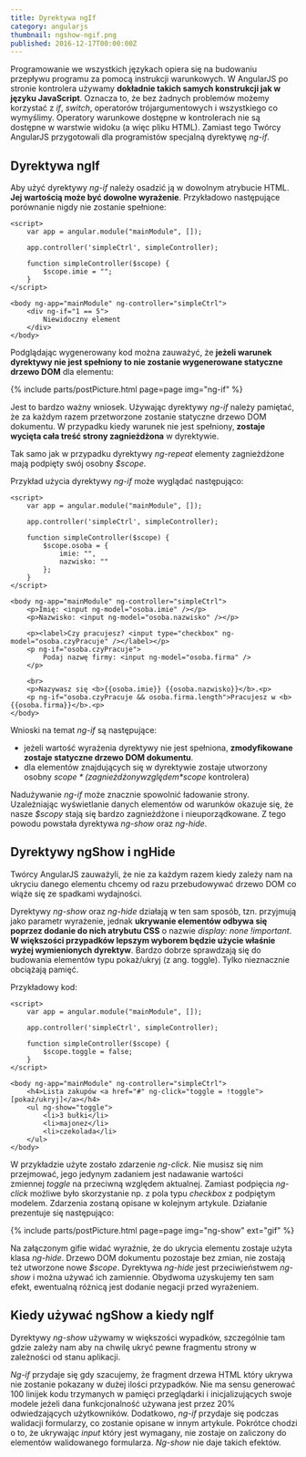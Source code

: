 ```yaml
---
title: Dyrektywa ngIf
category: angularjs
thumbnail: ngshow-ngif.png
published: 2016-12-17T00:00:00Z
---
```

Programowanie we wszystkich językach opiera się na budowaniu przepływu programu za pomocą instrukcji warunkowych. W AngularJS po stronie kontrolera używamy **dokładnie takich samych konstrukcji jak w języku JavaScript**. Oznacza to, że bez żadnych problemów możemy korzystać z *if*, *switch*, operatorów trójargumentowych i wszystkiego co wymyślimy. Operatory warunkowe dostępne w kontrolerach nie są dostępne w warstwie widoku (a więc pliku HTML). Zamiast tego Twórcy AngularJS przygotowali dla programistów specjalną dyrektywę *ng-if*.

<!--more-->

## Dyrektywa ngIf

Aby użyć dyrektywy *ng-if* należy osadzić ją w dowolnym atrybucie HTML. **Jej wartością może być dowolne wyrażenie**. Przykładowo następujące porównanie nigdy nie zostanie spełnione:

	<script>
	    var app = angular.module("mainModule", []);
	    
	    app.controller('simpleCtrl', simpleController);
	    
	    function simpleController($scope) {
	        $scope.imie = "";
	    }
	</script>
	
	<body ng-app="mainModule" ng-controller="simpleCtrl">
	    <div ng-if="1 == 5">
	        Niewidoczny element
	    </div>
	</body>

Podglądając wygenerowany kod można zauważyć, że **jeżeli warunek dyrektywy nie jest spełniony to nie zostanie wygenerowane statyczne drzewo DOM** dla elementu:

{% include parts/postPicture.html page=page img="ng-if" %}

Jest to bardzo ważny wniosek. Używając dyrektywy *ng-if* należy pamiętać, że za każdym razem przetworzone zostanie statyczne drzewo DOM dokumentu. W przypadku kiedy warunek nie jest spełniony, **zostaje wycięta cała treść strony zagnieżdżona** w dyrektywie.

Tak samo jak w przypadku dyrektywy *ng-repeat* elementy zagnieżdżone mają podpięty swój osobny *$scope*.

Przykład użycia dyrektywy *ng-if* może wyglądać następująco:

	<script>
	    var app = angular.module("mainModule", []);
	    
	    app.controller('simpleCtrl', simpleController);
	    
	    function simpleController($scope) {
	        $scope.osoba = {
	            imie: "",
	            nazwisko: ""
	        };
	    }
	</script>
	
	<body ng-app="mainModule" ng-controller="simpleCtrl">
	    <p>Imię: <input ng-model="osoba.imie" /></p>
	    <p>Nazwisko: <input ng-model="osoba.nazwisko" /></p>
	    
	    <p><label>Czy pracujesz? <input type="checkbox" ng-model="osoba.czyPracuje" /></label></p>
	    <p ng-if="osoba.czyPracuje">
	        Podaj nazwę firmy: <input ng-model="osoba.firma" />
	    </p>
	    
	    <br>
	    <p>Nazywasz się <b>{{osoba.imie}} {{osoba.nazwisko}}</b>.<p>
	    <p ng-if="osoba.czyPracuje && osoba.firma.length">Pracujesz w <b>{{osoba.firma}}</b>.<p>
	</body>

Wnioski na temat *ng-if* są następujące:

- jeżeli wartość wyrażenia dyrektywy nie jest spełniona, **zmodyfikowane zostaje statyczne drzewo DOM dokumentu**.
- dla elementów znajdujących się w dyrektywie zostaje utworzony osobny *$scope* (zagnieżdżony względem *$scope* kontrolera)

Nadużywanie *ng-if* może znacznie spowolnić ładowanie strony. Uzależniając wyświetlanie danych elementów od warunków okazuje się, że nasze *$scopy* stają się bardzo zagnieżdżone i nieuporządkowane. Z tego powodu powstała dyrektywa *ng-show* oraz *ng-hide*.

## Dyrektywy ngShow i ngHide

Twórcy AngularJS zauważyli, że nie za każdym razem kiedy zależy nam na ukryciu danego elementu chcemy od razu przebudowywać drzewo DOM co wiąże się ze spadkami wydajności.

Dyrektywy *ng-show* oraz *ng-hide* działają w ten sam sposób, tzn. przyjmują jako parametr wyrażenie, jednak **ukrywanie elementów odbywa się poprzez dodanie do nich atrybutu CSS** o nazwie *display: none !important*. **W większości przypadków lepszym wyborem będzie użycie właśnie wyżej wymienionych dyrektyw**. Bardzo dobrze sprawdzają się do budowania elementów typu pokaż/ukryj (z ang. toggle). Tylko nieznacznie obciążają pamięć.

Przykładowy kod:

	<script>
	    var app = angular.module("mainModule", []);
	    
	    app.controller('simpleCtrl', simpleController);
	    
	    function simpleController($scope) {
	        $scope.toggle = false;
	    }
	</script>
	
	<body ng-app="mainModule" ng-controller="simpleCtrl">
	    <h4>Lista zakupów <a href="#" ng-click="toggle = !toggle">[pokaż/ukryj]</a></h4>
	    <ul ng-show="toggle">
	        <li>3 bułki</li>
	        <li>majonez</li>
	        <li>czekolada</li>
	    </ul>
	</body>

W przykładzie użyte zostało zdarzenie *ng-click*. Nie musisz się nim przejmować, jego jedynym zadaniem jest nadawanie wartości zmiennej *toggle* na przeciwną względem aktualnej. Zamiast podpięcia *ng-click* możliwe było skorzystanie np. z pola typu *checkbox* z podpiętym modelem. Zdarzenia zostaną opisane w kolejnym artykule. Działanie prezentuje się następująco:
 
{% include parts/postPicture.html page=page img="ng-show" ext="gif" %}

Na załączonym gifie widać wyraźnie, że do ukrycia elementu zostaje użyta klasa *ng-hide*. Drzewo DOM dokumentu pozostaje bez zmian, nie zostają też utworzone nowe *$scope*. Dyrektywa *ng-hide* jest przeciwieństwem *ng-show* i można używać ich zamiennie. Obydwoma uzyskujemy ten sam efekt, ewentualną różnicą jest dodanie negacji przed wyrażeniem.

## Kiedy używać ngShow a kiedy ngIf

Dyrektywy *ng-show* używamy w większości wypadków, szczególnie tam gdzie zależy nam aby na chwilę ukryć pewne fragmentu strony w zależności od stanu aplikacji.

*Ng-if* przydaje się gdy szacujemy, że fragment drzewa HTML który ukrywa nie zostanie pokazany w dużej ilości przypadków. Nie ma sensu generować 100 linijek kodu trzymanych w pamięci przeglądarki i inicjalizujących swoje modele jeżeli dana funkcjonalność używana jest przez 20% odwiedzających użytkowników. Dodatkowo, *ng-if* przydaje się podczas walidacji formularzy, co zostanie opisane w innym artykule. Pokrótce chodzi o to, że ukrywając *input* który jest wymagany, nie zostaje on zaliczony do elementów walidowanego formularza. *Ng-show* nie daje takich efektów.